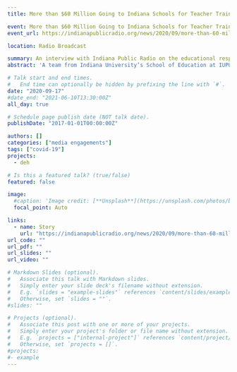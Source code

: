 ```yaml
---
title: More than $60 Million Going to Indiana Schools for Teacher Training, Remote Learning

event: More than $60 Million Going to Indiana Schools for Teacher Training, Remote Learning
event_url: https://indianapublicradio.org/news/2020/09/more-than-60-million-going-to-indiana-schools-for-teacher-training-remote-learning/

location: Radio Broadcast

summary: An interview with Indiana Public Radio on the educational response to COVID-19.
abstract: 'A team from Indiana University’s School of Education at IUPUI is creating a digital remote learning hub using the funding. Jeremy Price is a professor of technology, innovation and pedagogy, and says his team’s digital hub will focus on providing more equitable solutions for students. “With tutorials, model lesson plans, and mini courses to address the challenges of remote and hybrid learning due to COVID-19,” he said.'

# Talk start and end times.
#   End time can optionally be hidden by prefixing the line with `#`.
date: "2020-09-17"
#date_end: "2021-06-10T13:30:00Z"
all_day: true

# Schedule page publish date (NOT talk date).
publishDate: "2017-01-01T00:00:00Z"

authors: []
categories: ["media engagements"]
tags: ["covid-19"]
projects:
  - deh

# Is this a featured talk? (true/false)
featured: false

image:
  #caption: 'Image credit: [**Unsplash**](https://unsplash.com/photos/bzdhc5b3Bxs)'
  focal_point: Auto

links:
  - name: Story
    url: "https://indianapublicradio.org/news/2020/09/more-than-60-million-going-to-indiana-schools-for-teacher-training-remote-learning/"
url_code: ""
url_pdf: ""
url_slides: ""
url_video: ""

# Markdown Slides (optional).
#   Associate this talk with Markdown slides.
#   Simply enter your slide deck's filename without extension.
#   E.g. `slides = "example-slides"` references `content/slides/example-slides.md`.
#   Otherwise, set `slides = ""`.
#slides: ""

# Projects (optional).
#   Associate this post with one or more of your projects.
#   Simply enter your project's folder or file name without extension.
#   E.g. `projects = ["internal-project"]` references `content/project/deep-learning/index.md`.
#   Otherwise, set `projects = []`.
#projects:
#- example
---
```

